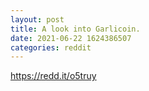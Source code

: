 ```yaml
--- 
layout: post 
title: A look into Garlicoin. 
date: 2021-06-22 1624386507 
categories: reddit 
--- 
```

https://redd.it/o5truy
